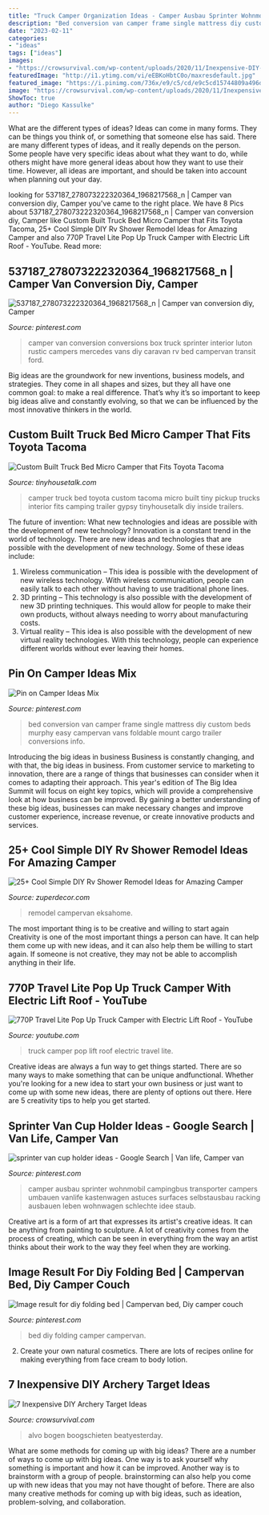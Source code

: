 ```yaml
---
title: "Truck Camper Organization Ideas - Camper Ausbau Sprinter Wohnmobil Campingbus Transporter Campers Umbauen Vanlife Kastenwagen Astuces Surfaces Selbstausbau Racking Ausbauen Leben Wohnwagen Schlechte Idee Staub"
description: "Bed conversion van camper frame single mattress diy custom beds murphy easy campervan vans foldable mount cargo trailer conversions info"
date: "2023-02-11"
categories:
- "ideas"
tags: ["ideas"]
images:
- "https://crowsurvival.com/wp-content/uploads/2020/11/Inexpensive-DIY-Archery-Target-Ideas.jpg"
featuredImage: "http://i1.ytimg.com/vi/eEBKoHbtC0o/maxresdefault.jpg"
featured_image: "https://i.pinimg.com/736x/e9/c5/cd/e9c5cd15744809a496de828f0d39f5eb.jpg"
image: "https://crowsurvival.com/wp-content/uploads/2020/11/Inexpensive-DIY-Archery-Target-Ideas.jpg"
ShowToc: true
author: "Diego Kassulke"
---
```



What are the different types of ideas?
Ideas can come in many forms. They can be things you think of, or something that someone else has said. There are many different types of ideas, and it really depends on the person. Some people have very specific ideas about what they want to do, while others might have more general ideas about how they want to use their time. However, all ideas are important, and should be taken into account when planning out your day.

	

		
looking for 537187_278073222320364_1968217568_n | Camper van conversion diy, Camper you've came to the right place. We have 8 Pics about 537187_278073222320364_1968217568_n | Camper van conversion diy, Camper like Custom Built Truck Bed Micro Camper that Fits Toyota Tacoma, 25+ Cool Simple DIY Rv Shower Remodel Ideas for Amazing Camper and also 770P Travel Lite Pop Up Truck Camper with Electric Lift Roof - YouTube. Read more:
		
    
## 537187_278073222320364_1968217568_n | Camper Van Conversion Diy, Camper

<img loading=lazy src="https://i.pinimg.com/736x/20/f8/d5/20f8d51a3828816024442389e53a9de2--camper-van-conversions-box-van-conversion.jpg" onerror="this.onerror=null;this.src='https://tse2.mm.bing.net/th?id=OIP.Zq0LQ2IqpphBzVOj2NcByAHaJ4&amp;pid=15.1';" alt="537187_278073222320364_1968217568_n | Camper van conversion diy, Camper">

_Source: pinterest.com_

>camper van conversion conversions box truck sprinter interior luton rustic campers mercedes vans diy caravan rv bed campervan transit ford. 

	

Big ideas are the groundwork for new inventions, business models, and strategies. They come in all shapes and sizes, but they all have one common goal: to make a real difference. That’s why it’s so important to keep big ideas alive and constantly evolving, so that we can be influenced by the most innovative thinkers in the world.

    
## Custom Built Truck Bed Micro Camper That Fits Toyota Tacoma

<img loading=lazy src="https://tinyhousetalk.com/wp-content/uploads/toyota-truck-bed-micro-camper-3.jpg" onerror="this.onerror=null;this.src='https://tse4.mm.bing.net/th?id=OIP.TGCPuAPk_AIT4Mi-vYj4ggHaJ4&amp;pid=15.1';" alt="Custom Built Truck Bed Micro Camper that Fits Toyota Tacoma">

_Source: tinyhousetalk.com_

>camper truck bed toyota custom tacoma micro built tiny pickup trucks interior fits camping trailer gypsy tinyhousetalk diy inside trailers. 

	

The future of invention: What new technologies and ideas are possible with the development of new technology?
Innovation is a constant trend in the world of technology. There are new ideas and technologies that are possible with the development of new technology. Some of these ideas include: 
1) Wireless communication – This idea is possible with the development of new wireless technology. With wireless communication, people can easily talk to each other without having to use traditional phone lines. 
2) 3D printing – This technology is also possible with the development of new 3D printing techniques. This would allow for people to make their own products, without always needing to worry about manufacturing costs. 
3) Virtual reality – This idea is also possible with the development of new virtual reality technologies. With this technology, people can experience different worlds without ever leaving their homes.

    
## Pin On Camper Ideas Mix

<img loading=lazy src="https://i.pinimg.com/736x/f3/27/32/f3273205d799ea65e8833fcb7e9c2248.jpg" onerror="this.onerror=null;this.src='https://tse3.mm.bing.net/th?id=OIP.zwhRLHxMdEw5dSY9BVS7SAHaFj&amp;pid=15.1';" alt="Pin on Camper Ideas Mix">

_Source: pinterest.com_

>bed conversion van camper frame single mattress diy custom beds murphy easy campervan vans foldable mount cargo trailer conversions info. 

	

Introducing the big ideas in business
Business is constantly changing, and with that, the big ideas in business. From customer service to marketing to innovation, there are a range of things that businesses can consider when it comes to adapting their approach. 
This year's edition of The Big Idea Summit will focus on eight key topics, which will provide a comprehensive look at how business can be improved. By gaining a better understanding of these big ideas, businesses can make necessary changes and improve customer experience, increase revenue, or create innovative products and services.

    
## 25+ Cool Simple DIY Rv Shower Remodel Ideas For Amazing Camper

<img loading=lazy src="https://zuperdecor.com/wp-content/uploads/2018/11/25-Cool-Simple-DIY-Rv-Shower-Remodel-Ideas-for-Amazing-Camper-Experience-24.jpg" onerror="this.onerror=null;this.src='https://tse4.mm.bing.net/th?id=OIP.khxhomc5ZGHsT_b8GULZEwHaLH&amp;pid=15.1';" alt="25+ Cool Simple DIY Rv Shower Remodel Ideas for Amazing Camper">

_Source: zuperdecor.com_

>remodel campervan eksahome. 

	

The most important thing is to be creative and willing to start again
Creativity is one of the most important things a person can have. It can help them come up with new ideas, and it can also help them be willing to start again. If someone is not creative, they may not be able to accomplish anything in their life.

    
## 770P Travel Lite Pop Up Truck Camper With Electric Lift Roof - YouTube

<img loading=lazy src="http://i1.ytimg.com/vi/eEBKoHbtC0o/maxresdefault.jpg" onerror="this.onerror=null;this.src='https://tse2.mm.bing.net/th?id=OIP.u1VBbgYL6-ulZdDzngD4pAHaEK&amp;pid=15.1';" alt="770P Travel Lite Pop Up Truck Camper with Electric Lift Roof - YouTube">

_Source: youtube.com_

>truck camper pop lift roof electric travel lite. 

	

Creative ideas are always a fun way to get things started. There are so many ways to make something that can be unique andfunctional. Whether you're looking for a new idea to start your own business or just want to come up with some new ideas, there are plenty of options out there. Here are 5 creativity tips to help you get started.

    
## Sprinter Van Cup Holder Ideas - Google Search | Van Life, Camper Van

<img loading=lazy src="https://i.pinimg.com/736x/ff/a6/c7/ffa6c72299ab5763e8cf7000f111c483.jpg" onerror="this.onerror=null;this.src='https://tse3.mm.bing.net/th?id=OIP.SCPeeGJzQVTdMxLAvZsIAwHaJ4&amp;pid=15.1';" alt="sprinter van cup holder ideas - Google Search | Van life, Camper van">

_Source: pinterest.com_

>camper ausbau sprinter wohnmobil campingbus transporter campers umbauen vanlife kastenwagen astuces surfaces selbstausbau racking ausbauen leben wohnwagen schlechte idee staub. 

	

Creative art is a form of art that expresses its artist's creative ideas. It can be anything from painting to sculpture. A lot of creativity comes from the process of creating, which can be seen in everything from the way an artist thinks about their work to the way they feel when they are working.

    
## Image Result For Diy Folding Bed | Campervan Bed, Diy Camper Couch

<img loading=lazy src="https://i.pinimg.com/736x/e9/c5/cd/e9c5cd15744809a496de828f0d39f5eb.jpg" onerror="this.onerror=null;this.src='https://tse2.mm.bing.net/th?id=OIP.eKohMLlp8t-KrOs9Lt3ypAHaJ3&amp;pid=15.1';" alt="Image result for diy folding bed | Campervan bed, Diy camper couch">

_Source: pinterest.com_

>bed diy folding camper campervan. 

	

2. Create your own natural cosmetics. There are lots of recipes online for making everything from face cream to body lotion.

    
## 7 Inexpensive DIY Archery Target Ideas

<img loading=lazy src="https://crowsurvival.com/wp-content/uploads/2020/11/Inexpensive-DIY-Archery-Target-Ideas.jpg" onerror="this.onerror=null;this.src='https://tse1.mm.bing.net/th?id=OIP.iq4c-2Bd-7YnDAmhnmpfZwHaE8&amp;pid=15.1';" alt="7 Inexpensive DIY Archery Target Ideas">

_Source: crowsurvival.com_

>alvo bogen boogschieten beatyesterday. 

	

What are some methods for coming up with big ideas?
There are a number of ways to come up with big ideas. One way is to ask yourself why something is important and how it can be improved. Another way is to brainstorm with a group of people. brainstorming can also help you come up with new ideas that you may not have thought of before. There are also many creative methods for coming up with big ideas, such as ideation, problem-solving, and collaboration.

